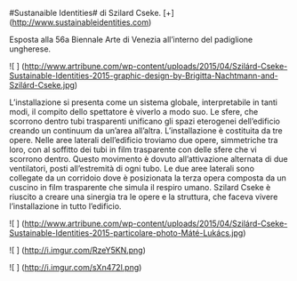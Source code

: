 #Sustanaible Identities#
di Szilard Cseke. [+] (http://www.sustainableidentities.com)

Esposta alla 56a Biennale Arte di Venezia all’interno del padiglione ungherese.


![ ] (http://www.artribune.com/wp-content/uploads/2015/04/Szilárd-Cseke-Sustainable-Identities-2015-graphic-design-by-Brigitta-Nachtmann-and-Szilárd-Cseke.jpg)


L’installazione si presenta come un sistema globale, interpretabile in tanti modi, il compito dello spettatore
è viverlo a modo suo. Le sfere, che scorrono dentro tubi trasparenti unificano gli spazi eterogenei
dell’edificio creando un continuum da un’area all’altra. L’installazione è costituita da tre opere. Nelle aree
laterali dell’edificio troviamo due opere, simmetriche tra loro, con al soffitto dei tubi in film trasparente
con delle sfere che vi scorrono dentro. Questo movimento è dovuto all’attivazione alternata di due
ventilatori, posti all’estremità di ogni tubo. Le due aree laterali sono collegate da un corridoio dove è
posizionata la terza opera composta da un cuscino in film trasparente che simula il respiro umano.
Szilard Cseke è riuscito a creare una sinergia tra le opere e la struttura, che faceva vivere
l’installazione in tutto l’edificio.



![ ] (http://www.artribune.com/wp-content/uploads/2015/04/Szilárd-Cseke-Sustainable-Identities-2015-particolare-photo-Máté-Lukács.jpg)



![ ] (http://i.imgur.com/RzeY5KN.png)


![ ] (http://i.imgur.com/sXn472l.png)





